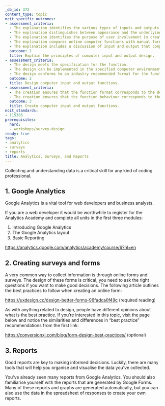 ```yaml
---
_db_id: 372
content_type: topic
ncit_specific_outcomes:
- assessment_criteria:
  - The explanation identifies the various types of inputs and outputs. 
  - The explanation distinguishes between appearance and the underlying structure and processes. 
  - The explanation identifies the purpose of user involvement in creating the designs. 
  - The explanation compares online computer functions with manual forms and offline data entry. 
  - The explanation includes a discussion of input and output that compares graphical input and output functions with text based input and output functions. 
  outcome: 1
  title: Explain the principles of computer input and output design. 
- assessment_criteria:
  - The design meets the specification for the function. 
  - The design can be implemented in the specified computer environment. 
  - The design conforms to an industry recommended format for the function. 
  outcome: 2
  title: Design computer input and output functions. 
- assessment_criteria:
  - The creation ensures that the function format corresponds to the design. 
  - The creation ensures that the function behaviour corresponds to the design. 
  outcome: 3
  title: Create computer input and output functions. 
ncit_standards:
- 115365
prerequisites:
  hard:
  - workshops/survey-design
ready: true
tags:
- analytics
- surveys
- reports
title: Analytics, Surveys, and Reports
---
```


Collecting and understanding data is a critical skill for any kind of coding professional. 

## 1. Google Analytics

Google Analytics is a vital tool for web developers and business analysts. 

If you are a web developer it would be worthwhile to register for the Analytics Academy and complete all units in the first three modules:

1. Introducing Google Analytics
2. The Google Analytics layout
3. Basic Reporting
   
https://analytics.google.com/analytics/academy/course/6?hl=en

## 2. Creating surveys and forms

A very common way to collect information is through online forms and surveys. The design of these forms is critical, you need to ask the right questions if you want to make good decisions. The following article outlines the best practices to follow when creating an online form:

https://uxdesign.cc/design-better-forms-96fadca0f49c (required reading)

As with anything related to design, people have different opinions about what is the best practice. If you’re interested in this topic, visit the page below and notice the similarities and differences in “best practice” recommendations from the first link:

https://conversionxl.com/blog/form-design-best-practices/ (optional)

## 3. Reports

Good reports are key to making informed decisions. Luckily, there are many tools that will help you organise and visualise the data you've collected.

You've already seen many reports from Google Analytics. You should also familiarise yourself with the reports that are generated by Google Forms. Many of these reports and graphs are generated automatically, but you can also use the data in the spreadsheet of responses to create your own reports.